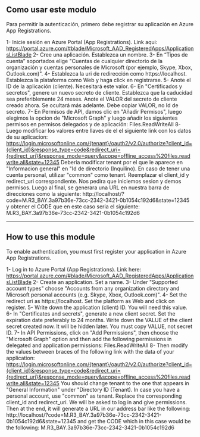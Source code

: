 ## Como usar este modulo

Para permitir la autenticación, primero debe registrar su aplicación en Azure App Registrations.

1- Inicie sesión en Azure Portal (App Registrations). Link aqui: https://portal.azure.com/#blade/Microsoft_AAD_RegisteredApps/ApplicationsListBlade
2- Cree una aplicación. Establezca un nombre.
3- En “Tipos de cuenta” soportados elige "Cuentas de cualquier directorio de la organización y cuentas personales de Microsoft (por ejemplo, Skype, Xbox, Outlook.com)".
4- Establezca la uri de redirección como https://localhost. Establezca la plataforma como Web y haga click en registrarse.
5- Anote el ID de la aplicación (cliente). Necesitará este valor.
6- En "Certificados y secretos", genere un nuevo secreto de cliente. Establezca que la caducidad sea preferiblemente 24 meses. Anote el VALOR del secreto de cliente creado ahora. Se ocultará más adelante. Debe copiar VALOR, no Id de secreto.
7- En Permisos de API, damos clic en "Añadir Permisos", luego elegimos la opcion de "Microsoft Graph" y luego añadir los siguientes permisos en permisos delegados y de aplicación: Files.ReadWriteAll
8- Luego modificar los valores entre llaves de el el siguiente link con los datos de su aplicacion: https://login.microsoftonline.com/{tenant}/oauth2/v2.0/authorize?client_id={client_id}&response_type=code&redirect_uri={redirect_uri}&response_mode=query&scope=offline_access%20files.readwrite.all&state=12345
Deberia modificar tenant por el que le aparece en "Informacion general" en "Id de directorio (Inquilino). En caso de tener una cuenta personal, utilizar "common" como tenant. Reemplazar el client_id y redirect_uri correspondiente. Nos pedira que iniciemos sesion y demos permisos. Luego al final, se generara una URL en nuestra barra de direcciones como la siguiente: http://localhost/?code=M.R3_BAY.3a97b36e-73cc-2342-3421-0b1054c192d6&state=12345 y obtener el CODE que en este caso seria el siguiente: M.R3_BAY.3a97b36e-73cc-2342-3421-0b1054c192d6

---------------------------------------------------------------------------------------------------------------------------------------------------------------------------------------------------------


## How to use this module

To enable authentication, you must first register your application in Azure App Registrations.

1- Log in to Azure Portal (App Registrations). Link here: https://portal.azure.com/#blade/Microsoft_AAD_RegisteredApps/ApplicationsListBlade
2- Create an application. Set a name.
3- Under "Supported account types" choose "Accounts from any organization directory and Microsoft personal accounts (e.g. Skype, Xbox, Outlook.com)".
4- Set the redirect uri as https://localhost. Set the platform as Web and click on register.
5- Write down the application (client) ID. You will need this value.
6- In "Certificates and secrets", generate a new client secret. Set the expiration date preferably to 24 months. Write down the VALUE of the client secret created now. It will be hidden later. You must copy VALUE, not secret ID.
7- In API Permissions, click on "Add Permissions", then choose the "Microsoft Graph" option and then add the following permissions in delegated and application permissions: Files.ReadWriteAll
8- Then modify the values between braces of the following link with the data of your application: https://login.microsoftonline.com/{tenant}/oauth2/v2.0/authorize?client_id={client_id}&response_type=code&redirect_uri={redirect_uri}&response_mode=query&scope=offline_access%20files.readwrite.all&state=12345
You should change tenant to the one that appears in "General Information" under "Directory ID (Tenant). In case you have a personal account, use "common" as tenant. Replace the corresponding client_id and redirect_uri. We will be asked to log in and give permissions. Then at the end, it will generate a URL in our address bar like the following: http://localhost/?code=M.R3_BAY.3a97b36e-73cc-2342-3421-0b1054c192d6&state=12345 and get the CODE which in this case would be the following: M.R3_BAY.3a97b36e-73cc-2342-3421-0b1054c192d6


